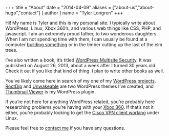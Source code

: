 +++
title = "About"
date = "2014-04-09"
aliases = ["about-us","about-hugo","contact"]
[ author ]
  name = "Tyler Longren"
+++

Hi! My name is Tyler and this is my personal site. I typically write about WordPress, Linux, Xbox 360&#8217;s, and various web things like CSS, PHP, and javascript. I am an extremely proud father, to two wonderous daughters. When I am not spending time with them, I can usually be found at a computer [building something][1] or in the timber cutting up the last of the elm trees.

I&#8217;ve also written a book, it&#8217;s titled [WordPress Multisite Security][2]. It was published on August 26, 2013, about a week after I turned 30 years old. Check it out if you like that kind of thing. I plan to write other books as well.

You&#8217;ve likely come here in search of my one of my [WordPress projects][4]. [RootDip][5] and [Unwakeable][6] are two WordPress themes I&#8217;ve created, and [Thumbnail Viewer][7] is my WordPress plugin.

If you&#8217;re not here for anything WordPress related, you&#8217;re probably here researching problems you&#8217;re having with your [Xbox 360][8]. If that&#8217;s not it either, you&#8217;re probably looking to get the [Cisco VPN client working][9] under Linux.

Please feel free to [contact me][10] if you have any questions.

 [1]: http://github.com/tlongren/
 [2]: http://www.packtpub.com/wordpress-multisite-administration/book
 [3]: http://dev.i35spirits.com/
 [4]: http://www.longren.org/wordpress/
 [5]: http://www.longren.org/wordpress/rootdip/ "RootDip"
 [6]: http://www.longren.org/wordpress/unwakeable/
 [7]: http://www.longren.org/wordpress/thumbnail-viewer/
 [8]: http://www.longren.org/tag/xbox-360/
 [9]: http://www.longren.org/2007/05/17/how-to-cisco-vpn-client-on-ubuntu-704-feisty-fawn/
 [10]: http://www.longren.org/contact/
 [11]: #
